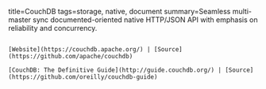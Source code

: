 title=CouchDB
tags=storage, native, document
summary=Seamless multi-master sync documented-oriented native HTTP/JSON API with emphasis on  reliability and concurrency.
~~~~~~

[Website](https://couchdb.apache.org/) | [Source](https://github.com/apache/couchdb)

[CouchDB: The Definitive Guide](http://guide.couchdb.org/) | [Source](https://github.com/oreilly/couchdb-guide)

